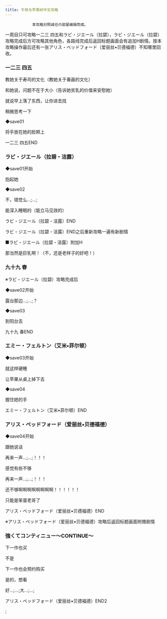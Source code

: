 ```yaml
---
title: 牛顿与苹果树中文攻略
---
```


                本攻略对照诚也の部屋编辑而成。

一周目只可攻略一二三 四五和ラビ・ジエール（拉碧），ラビ・ジエール（拉碧）攻略完成后方可攻略其他角色，各路线完成后返回标题画面会有追加H剧情。按本攻略操作最后还有一张アリス・ベッドフォード（爱丽丝▪贝德福德）不知哪里回收。



<h3><strong>一二三 四五</strong></h3>



教她关于寿司的文化（教她关于春画的文化）

和她说，问题不在于大小（告诉她贫乳的价值来安慰她）

就说早上落了东西，让你进去找

稍微思考一下

◆save01

将手放在她的脸颊上



一二三 四五END



<h3><strong>ラビ・ジエール（拉碧・洁露）</strong></h3>



◆save01开始

抱起她

◆save02

不，错觉么…;…;

能深入睡眠的（能立马见效的）



ラビ・ジエール（拉碧・洁露）END

ラビ・ジエール（拉碧・洁露）END之后重新攻略一遍有新剧情



■ラビ・ジエール（拉碧・洁露）附加H

那当然是巨乳啊！（不，还是老样子的好吧！）



<h3><strong>九十九 春</strong></h3>



※ラビ・ジエール（拉碧）攻略完成后

◆save02开始

露台那边…;…;？

◆save03

到阳台去



九十九 春END



<h3><strong>エミー・フェルトン（艾米▪菲尔顿）</strong></h3>



◆save03开始

就这样硬睡

让苹果从桌上掉下去

◆save04

握住她的手



エミー・フェルトン（艾米▪菲尔顿）END



<h3><strong>アリス・ベッドフォード（爱丽丝▪贝德福德）</strong></h3>



◆save04开始

跟她说话

再来一声…;…;！！！

感觉有些不够

再来一声…;…;！！！

还不够啊啊啊啊啊啊啊啊！！！！！！

只能是笨蛋老哥了



アリス・ベッドフォード（爱丽丝▪贝德福德）END

※アリス・ベッドフォード（爱丽丝▪贝德福德）攻略后返回标题画面附赠剧情



<h3><strong>強くてコンティニュー～CONTINUE～</strong></h3>



下一作也买

不是

下一作也会预约购买

是的，想看

好…;…;大…;…;



アリス・ベッドフォード（爱丽丝▪贝德福德）END2

 ;


              
